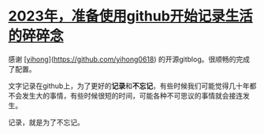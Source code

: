 # [2023年，准备使用github开始记录生活的碎碎念](https://github.com/mengziin/gitblog/issues/1)

感谢 [[yihong](https://github.com/yihong0618)](https://github.com/yihong0618) 的开源gitblog。很顺畅的完成了配置。

文字记录在github上，为了更好的**记录**和**不忘记**，有些时候我们可能觉得几十年都不会发生大的事情，有些时候很短的时间，可能各种不可思议的事情就会接连发生。

记录，就是为了不忘记。
